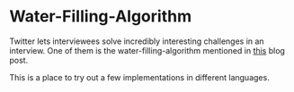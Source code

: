 Water-FiIling-Algorithm
=======================

Twitter lets interviewees solve incredibly interesting challenges in an interview.
One of them is the water-filling-algorithm mentioned in [this](http://qandwhat.apps.runkite.com/i-failed-a-twitter-interview/) blog post.

This is a place to try out a few implementations in different languages.
